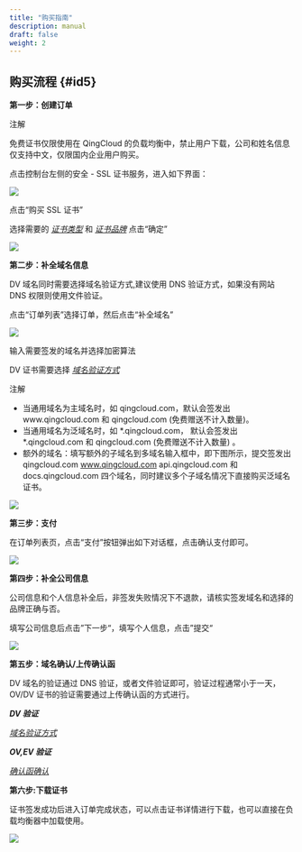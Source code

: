 ```yaml
---
title: "购买指南"
description: manual
draft: false
weight: 2
---
```



## 购买流程 {#id5}

**第一步：创建订单**

注解

免费证书仅限使用在 QingCloud 的负载均衡中，禁止用户下载，公司和姓名信息仅支持中文，仅限国内企业用户购买。

点击控制台左侧的安全 - SSL 证书服务，进入如下界面：

![](../../_images/step_1.png)

点击“购买 SSL 证书”

选择需要的 [_证书类型_](../../intro/introduction/#id3) 和 [_证书品牌_](../../billing/price/#brand) 点击“确定”

![](../../_images/step_2.png)

**第二步：补全域名信息**

DV 域名同时需要选择域名验证方式,建议使用 DNS 验证方式，如果没有网站 DNS 权限则使用文件验证。

点击“订单列表”选择订单，然后点击“补全域名”

![](../../_images/step_3.png)

输入需要签发的域名并选择加密算法

DV 证书需要选择 [_域名验证方式_](../../manual/manualq/#valid-domain)

注解

*   当通用域名为主域名时，如 qingcloud.com，默认会签发出www.qingcloud.com 和 qingcloud.com (免费赠送不计入数量)。
*   当通用域名为泛域名时，如 *.qingcloud.com， 默认会签发出 *.qingcloud.com 和 qingcloud.com (免费赠送不计入数量) 。
*   额外的域名：填写额外的子域名到多域名输入框中，即下图所示，提交签发出 qingcloud.com www.qingcloud.com api.qingcloud.com 和 docs.qingcloud.com 四个域名，同时建议多个子域名情况下直接购买泛域名证书。

![](../../_images/step_4.png)

**第三步：支付**

在订单列表页，点击“支付”按钮弹出如下对话框，点击确认支付即可。

![](../../_images/step_5.png)

**第四步：补全公司信息**

公司信息和个人信息补全后，非签发失败情况下不退款，请核实签发域名和选择的品牌正确与否。

填写公司信息后点击”下一步“，填写个人信息，点击”提交“

![](../../_images/step_7.png)

**第五步：域名确认/上传确认函**

DV 域名的验证通过 DNS 验证，或者文件验证即可，验证过程通常小于一天， OV/DV 证书的验证需要通过上传确认函的方式进行。

***DV 验证***

[_域名验证方式_](../../manual/manualq/#valid-domain)

***OV,EV 验证***

[_确认函确认_](../../manual/manualq/#confirm-letter)

**第六步:下载证书**

证书签发成功后进入订单完成状态，可以点击证书详情进行下载，也可以直接在负载均衡器中加载使用。

![](../../_images/download.png)